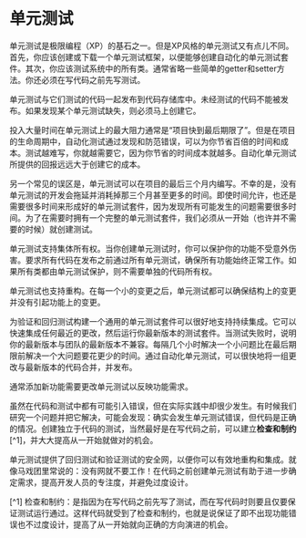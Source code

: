<!-- # Unit Tests

Unit tests are one of the corner stones of Extreme Programming (XP). But unit tests XP style is a little different. First you should create or download a unit test framework to be able to create automated unit tests suites. Second you should test all classes in the system. Trivial getter and setter methods are usually omitted. You will also create your tests first, before the code.

Unit tests are released into the code repository along with the code they test. Code without tests may not be released. If a unit test is discovered to be missing it must be created at that time.

The biggest resistance to dedicating this amount of time to unit tests is a fast approaching deadline. But during the life of a project an automated test can save you a hundred times the cost to create it by finding and guarding against bugs. The harder the test is to write the more you need it because the greater your savings will be. Automated unit tests offer a pay back far greater than the cost of creation.

Another common misconception is that unit tests can be written in the last three months of  the project. Unfortunately, without the unit tests development drags on and eats up those last three months and then some. Even if the time is available good unit test suites take time to evolve. Discovering all the problems that can occur takes time. In order to have a complete unit test suite when you need it you must begin creating the tests today when you don't.

Unit tests enable collective ownership. When you create unit tests you guard your functionality from being accidentally harmed. Requiring all code to pass all unit tests before it can be released ensures all functionality always works. Individual code ownership is not required if all classes are guarded by unit tests.

Unit tests enable refactoring as well. After each small change the unit tests can verify that a change in structure did not introduce a change in functionality.

Building a single universal unit test suite for validation and regression testing enables frequent integration. It is possible to integrate any recent changes quickly then run your own latest version of the test suite. When a test fails your latest versions are incompatible with the team's latest versions. Fixing small problems every few hours takes less time than fixing huge problems just before the deadline. With automated unit tests it is possible to merge a set of changes with the latest released version and release in a short time.

Often adding new functionality will require changing the unit tests to reflect the functionality. 

While it is possible to introduce a bug in both the code and test it rarely happens in actual practice. It does occasionally happen that the test is wrong, but the code is right. This is revealed when the problem is investigated and is fixed. Creating tests independent of code, hopefully before code, sets up checks and balances and greatly improves the chances of getting it right the first time.

Unit Tests provide a safety net of regression tests and validation tests so that you can refactor and integrate effectively. As they say at the circus; never work without a net! Creating the unit test before the code helps even further by solidifying the requirements, improving developer focus, and avoid creeping elegance.

-->

# 单元测试

单元测试是极限编程（XP）的基石之一。但是XP风格的单元测试又有点儿不同。首先，你应该创建或下载一个单元测试框架，以便能够创建自动化的单元测试套件。其次，你应该测试系统中的所有类。通常省略一些简单的getter和setter方法。你还必须在写代码之前先写测试。

单元测试与它们测试的代码一起发布到代码存储库中。未经测试的代码不能被发布。如果发现某个单元测试缺失，则必须马上创建它。

投入大量时间在单元测试上的最大阻力通常是“项目快到最后期限了”。但是在项目的生命周期中，自动化测试通过发现和防范错误，可以为你节省百倍的时间和成本。测试越难写，你就越需要它，因为你节省的时间成本就越多。自动化单元测试所提供的回报远远大于创建它的成本。

另一个常见的误区是，单元测试可以在项目的最后三个月内编写。不幸的是，没有单元测试的开发会拖延并消耗掉那三个月甚至更多的时间。即使时间允许，也还是需要很多时间来形成好的单元测试套件，因为发现所有可能发生的问题需要很多时间。为了在需要时拥有一个完整的单元测试套件，我们必须从一开始（也许并不需要的时候）就创建测试。

单元测试支持集体所有权。当你创建单元测试时，你可以保护你的功能不受意外伤害。要求所有代码在发布之前通过所有单元测试，确保所有功能始终正常工作。如果所有类都由单元测试保护，则不需要单独的代码所有权。

单元测试也支持重构。在每一个小的变更之后，单元测试都可以确保结构上的变更并没有引起功能上的变更。

为验证和回归测试构建一个通用的单元测试套件可以很好地支持持续集成。它可以快速集成任何最近的更改，然后运行你最新版本的测试套件。当测试失败时，说明你的最新版本与团队的最新版本不兼容。每隔几个小时解决一个小问题比在最后期限前解决一个大问题要花更少的时间。通过自动化单元测试，可以很快地将一组更改与最新版本的代码合并，并发布。

通常添加新功能需要更改单元测试以反映功能需求。

虽然在代码和测试中都有可能引入错误，但在实际实践中却很少发生。有时候我们研究一个问题并把它解决，可能会发现：确实会发生单元测试错误，但代码是正确的情况。创建独立于代码的测试，当然最好是在写代码之前，可以建立**检查和制约**[^1]，并大大提高从一开始就做对的机会。

单元测试提供了回归测试和验证测试的安全网，以便你可以有效地重构和集成。就像马戏团里常说的：没有网就不要工作！在代码之前创建单元测试有助于进一步确定需求，提高开发人员的专注度，并避免过度设计。

[^1] 检查和制约：是指因为在写代码之前先写了测试，而在写代码时则要且仅要保证测试运行通过。这样代码就受到了检查和制约，也就是说保证了即不出现功能错误也不过度设计，提高了从一开始就向正确的方向演进的机会。